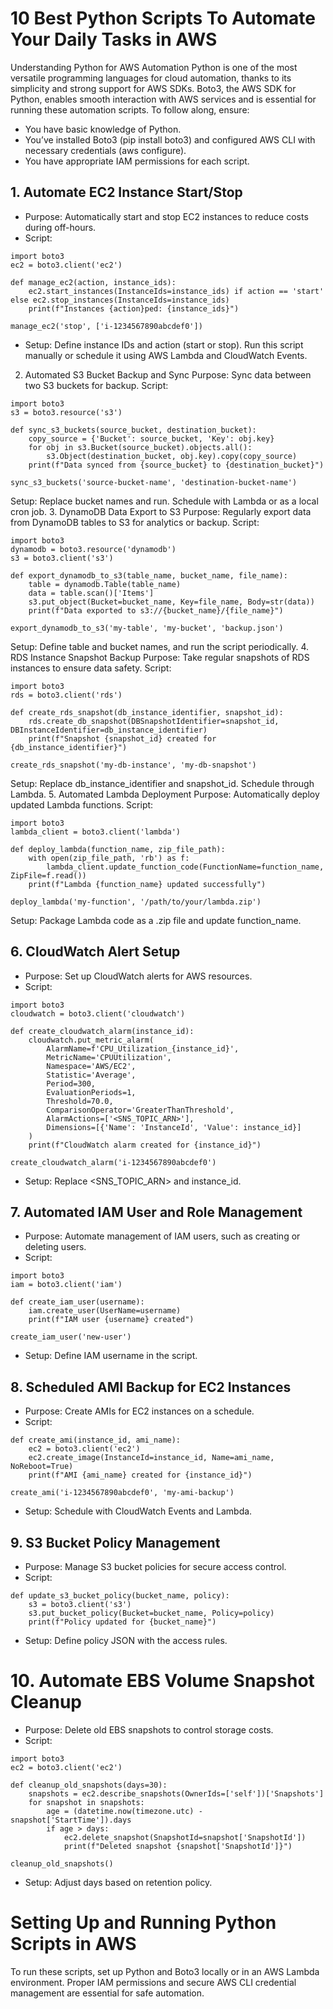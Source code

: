# 10 Best Python Scripts To Automate Your Daily Tasks in AWS

Understanding Python for AWS Automation
Python is one of the most versatile programming languages for cloud automation, thanks to its simplicity and strong support for AWS SDKs. Boto3, the AWS SDK for Python, enables smooth interaction with AWS services and is essential for running these automation scripts. To follow along, ensure:

- You have basic knowledge of Python.
- You’ve installed Boto3 (pip install boto3) and configured AWS CLI with necessary credentials (aws configure).
- You have appropriate IAM permissions for each script.

## 1. Automate EC2 Instance Start/Stop
- Purpose: Automatically start and stop EC2 instances to reduce costs during off-hours.
- Script:
```
import boto3
ec2 = boto3.client('ec2')

def manage_ec2(action, instance_ids):
    ec2.start_instances(InstanceIds=instance_ids) if action == 'start' else ec2.stop_instances(InstanceIds=instance_ids)
    print(f"Instances {action}ped: {instance_ids}")

manage_ec2('stop', ['i-1234567890abcdef0'])
```
- Setup: Define instance IDs and action (start or stop). Run this script manually or schedule it using AWS Lambda and CloudWatch Events.

2. Automated S3 Bucket Backup and Sync
Purpose: Sync data between two S3 buckets for backup.
Script:
```
import boto3
s3 = boto3.resource('s3')

def sync_s3_buckets(source_bucket, destination_bucket):
    copy_source = {'Bucket': source_bucket, 'Key': obj.key}
    for obj in s3.Bucket(source_bucket).objects.all():
        s3.Object(destination_bucket, obj.key).copy(copy_source)
    print(f"Data synced from {source_bucket} to {destination_bucket}")

sync_s3_buckets('source-bucket-name', 'destination-bucket-name')
```
Setup: Replace bucket names and run. Schedule with Lambda or as a local cron job.
3. DynamoDB Data Export to S3
Purpose: Regularly export data from DynamoDB tables to S3 for analytics or backup.
Script:
```
import boto3
dynamodb = boto3.resource('dynamodb')
s3 = boto3.client('s3')

def export_dynamodb_to_s3(table_name, bucket_name, file_name):
    table = dynamodb.Table(table_name)
    data = table.scan()['Items']
    s3.put_object(Bucket=bucket_name, Key=file_name, Body=str(data))
    print(f"Data exported to s3://{bucket_name}/{file_name}")

export_dynamodb_to_s3('my-table', 'my-bucket', 'backup.json')
```
Setup: Define table and bucket names, and run the script periodically.
4. RDS Instance Snapshot Backup
Purpose: Take regular snapshots of RDS instances to ensure data safety.
Script:
```
import boto3
rds = boto3.client('rds')

def create_rds_snapshot(db_instance_identifier, snapshot_id):
    rds.create_db_snapshot(DBSnapshotIdentifier=snapshot_id, DBInstanceIdentifier=db_instance_identifier)
    print(f"Snapshot {snapshot_id} created for {db_instance_identifier}")

create_rds_snapshot('my-db-instance', 'my-db-snapshot')
```
Setup: Replace db_instance_identifier and snapshot_id. Schedule through Lambda.
5. Automated Lambda Deployment
Purpose: Automatically deploy updated Lambda functions.
Script:
```
import boto3
lambda_client = boto3.client('lambda')

def deploy_lambda(function_name, zip_file_path):
    with open(zip_file_path, 'rb') as f:
        lambda_client.update_function_code(FunctionName=function_name, ZipFile=f.read())
    print(f"Lambda {function_name} updated successfully")

deploy_lambda('my-function', '/path/to/your/lambda.zip')
```
Setup: Package Lambda code as a .zip file and update function_name.
## 6. CloudWatch Alert Setup
- Purpose: Set up CloudWatch alerts for AWS resources.
- Script:
```
import boto3
cloudwatch = boto3.client('cloudwatch')

def create_cloudwatch_alarm(instance_id):
    cloudwatch.put_metric_alarm(
        AlarmName=f'CPU_Utilization_{instance_id}',
        MetricName='CPUUtilization',
        Namespace='AWS/EC2',
        Statistic='Average',
        Period=300,
        EvaluationPeriods=1,
        Threshold=70.0,
        ComparisonOperator='GreaterThanThreshold',
        AlarmActions=['<SNS_TOPIC_ARN>'],
        Dimensions=[{'Name': 'InstanceId', 'Value': instance_id}]
    )
    print(f"CloudWatch alarm created for {instance_id}")

create_cloudwatch_alarm('i-1234567890abcdef0')
```
- Setup: Replace <SNS_TOPIC_ARN> and instance_id.
## 7. Automated IAM User and Role Management
- Purpose: Automate management of IAM users, such as creating or deleting users.
- Script:
```
import boto3
iam = boto3.client('iam')

def create_iam_user(username):
    iam.create_user(UserName=username)
    print(f"IAM user {username} created")

create_iam_user('new-user')
```
- Setup: Define IAM username in the script.
## 8. Scheduled AMI Backup for EC2 Instances
- Purpose: Create AMIs for EC2 instances on a schedule.
- Script:
```
def create_ami(instance_id, ami_name):
    ec2 = boto3.client('ec2')
    ec2.create_image(InstanceId=instance_id, Name=ami_name, NoReboot=True)
    print(f"AMI {ami_name} created for {instance_id}")

create_ami('i-1234567890abcdef0', 'my-ami-backup')
```
- Setup: Schedule with CloudWatch Events and Lambda.
## 9. S3 Bucket Policy Management
- Purpose: Manage S3 bucket policies for secure access control.
- Script:
```
def update_s3_bucket_policy(bucket_name, policy):
    s3 = boto3.client('s3')
    s3.put_bucket_policy(Bucket=bucket_name, Policy=policy)
    print(f"Policy updated for {bucket_name}")
```
- Setup: Define policy JSON with the access rules.
# 10. Automate EBS Volume Snapshot Cleanup
- Purpose: Delete old EBS snapshots to control storage costs.
- Script:
```
import boto3
ec2 = boto3.client('ec2')

def cleanup_old_snapshots(days=30):
    snapshots = ec2.describe_snapshots(OwnerIds=['self'])['Snapshots']
    for snapshot in snapshots:
        age = (datetime.now(timezone.utc) - snapshot['StartTime']).days
        if age > days:
            ec2.delete_snapshot(SnapshotId=snapshot['SnapshotId'])
            print(f"Deleted snapshot {snapshot['SnapshotId']}")

cleanup_old_snapshots()
```
- Setup: Adjust days based on retention policy.
# Setting Up and Running Python Scripts in AWS
To run these scripts, set up Python and Boto3 locally or in an AWS Lambda environment. Proper IAM permissions and secure AWS CLI credential management are essential for safe automation.